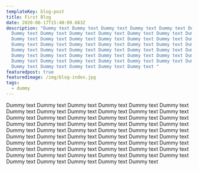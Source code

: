 ```yaml
---
templateKey: blog-post
title: First Blog
date: 2020-06-17T15:40:09.683Z
description: "Dummy text Dummy text Dummy text Dummy text Dummy text Dummy text
  Dummy text Dummy text Dummy text Dummy text Dummy text Dummy text Dummy text
  Dummy text Dummy text Dummy text Dummy text Dummy text Dummy text Dummy text
  Dummy text Dummy text Dummy text Dummy text Dummy text Dummy text Dummy text
  Dummy text Dummy text Dummy text Dummy text Dummy text Dummy text Dummy text
  Dummy text Dummy text Dummy text Dummy text Dummy text Dummy text Dummy text
  Dummy text Dummy text Dummy text Dummy text Dummy text Dummy text Dummy text
  Dummy text Dummy text Dummy text Dummy text Dummy text "
featuredpost: true
featuredimage: /img/blog-index.jpg
tags:
  - dummy
---
```

Dummy text Dummy text Dummy text Dummy text Dummy text Dummy text Dummy text Dummy text Dummy text Dummy text Dummy text Dummy text Dummy text Dummy text Dummy text Dummy text Dummy text Dummy text Dummy text Dummy text Dummy text Dummy text Dummy text Dummy text Dummy text Dummy text Dummy text Dummy text Dummy text Dummy text Dummy text Dummy text Dummy text Dummy text Dummy text Dummy text Dummy text Dummy text Dummy text Dummy text Dummy text Dummy text Dummy text Dummy text Dummy text Dummy text Dummy text Dummy text Dummy text Dummy text Dummy text Dummy text Dummy text Dummy text Dummy text Dummy text Dummy text Dummy text Dummy text